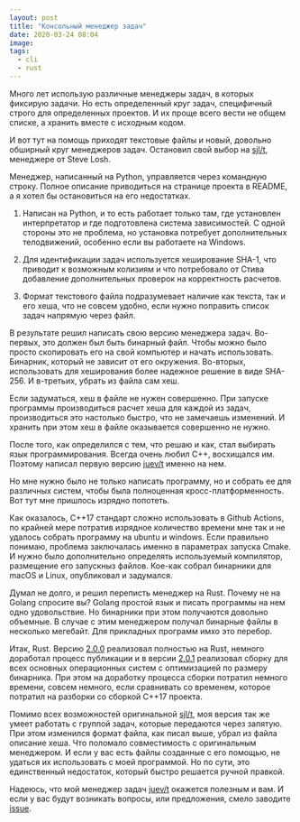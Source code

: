 ```yaml
---
layout: post
title: "Консольный менеджер задач"
date: 2020-03-24 08:04
image:
tags:
  - cli
  - rust
---
```

Много лет использую различные менеджеры задач, в которых фиксирую задачи. Но есть определенный круг задач, специфичный строго для определенных проектов. И их проще всего вести не общем списке, а хранить вместе с исходным кодом.

И вот тут на помощь приходят текстовые файлы и новый, довольно обширный круг менеджеров задач. Остановил свой выбор на [sjl/t](https://github.com/sjl/t "A command-line todo list manager for people that want to finish tasks, not organize them."), менеджере от Steve Losh.

Менеджер, написанный на Python, управляется через командную строку. Полное описание приводиться на странице проекта в README, а я хотел бы остановиться на его недостатках.

1. Написан на Python, и то есть работает только там, где установлен интерпретатор и где подготовлена система зависимостей. С одной стороны это не проблема, но установка потребует дополнительных телодвижений, особенно если вы работаете на Windows.

1. Для идентификации задач используется хеширование SHA-1, что приводит к возможным колизиям и что потребовало от Стива добавление дополнительных проверок на корректность расчетов.

1. Формат текстового файла подразумевает наличие как текста, так и его хеша, что не совсем удобно, если нужно поправить список задач напрямую через файл.

В результате решил написать свою версию менеджера задач. Во-первых, это должен был быть бинарный файл. Чтобы можно было просто скопировать его на свой компьютер и начать использовать. Бинарник, который не зависит от его окружения. Во-вторых, использовать для хеширования более надежное решение в виде SHA-256. И в-третьих, убрать из файла сам хеш.

Если задуматься, хеш в файле не нужен совершенно. При запуске программы производиться расчет хеша для каждой из задач, производиться это настолько быстро, что не замечаешь изменений. И хранить при этом хеш в файле оказывается совершенно не нужно.

После того, как определился с тем, что решаю и как, стал выбирать язык программирования. Всегда очень любил C++, восхищался им. Поэтому написал первую версию [juev/t](https://github.com/juev/t/releases/tag/v1.0) именно на нем.

Но мне нужно было не только написать программу, но и собрать ее для различных систем, чтобы была полноценная кросс-платформенность. Вот тут мне пришлось изрядно попотеть.

Как оказалось, C++17 стандарт сложно использовать в Github Actions, по крайней мере потратив изрядное количество времени мне так и не удалось собрать программу на ubuntu и windows. Если правильно понимаю, проблема заключалась именно в параметрах запуска Cmake. И нужно было дополнительно определять используемый компилятор, размещение его запускныз файлов. Кое-как собрал бинарники для macOS и Linux, опубликовал и задумался.

Думал не долго, и решил переписть менеджер на Rust. Почему не на Golang спросите вы? Golang простой язык и писать программы на нем одно удовольствие. Но бинарники при этом получаются довольно объемные. В случае с этим менеджером получал бинарные файлы в несколько мегебайт. Для прикладных программ имхо это перебор.

Итак, Rust. Версию [2.0.0](https://github.com/juev/t/releases/tag/2.0.0) реализовал полностью на Rust, немного доработал процесс публикации и в версии [2.0.1](https://github.com/juev/t/releases/tag/2.0.1) реализовал сборку для всех основных операционных систем с оптимизацией по размеру бинарника. При этом на доработку процесса сборки потратил немного времени, совсем немного, если сравнивать со временем, которое потратил на разборки со сборкой C++17 проекта.

Помимо всех возможностей оригинальной [sjl/t](https://github.com/sjl/t "A command-line todo list manager for people that want to finish tasks, not organize them."), моя версия так же умеет работать с группой задач, которые передаются через запятую. При этом изменился формат файла, как писал выше, убрал из файла описание хеша. Что поломало совместимость с оригинальным менеджером. И если у вас есть файлы созданные с его помощью, не удаться их использовать с моей программой. Но по сути, это единственный недостаток, который быстро решается ручной правкой.

Надеюсь, что мой менеджер задач [juev/t](https://github.com/juev/t) окажется полезным и вам. И если у вас будут возникать вопросы, или предложения, смело заводите [issue](https://github.com/juev/t/issues).